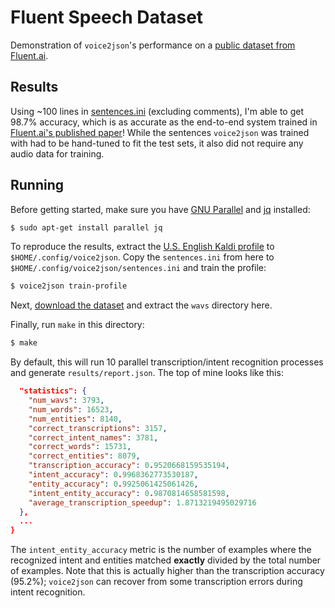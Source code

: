 # Fluent Speech Dataset

Demonstration of `voice2json`'s performance on a [public dataset from Fluent.ai](http://www.fluent.ai/research/fluent-speech-commands/).

## Results

Using ~100 lines in [sentences.ini](sentences.ini) (excluding comments), I'm able to get 98.7% accuracy, which is as accurate as the end-to-end system trained in [Fluent.ai's published paper](https://arxiv.org/pdf/1904.03670.pdf)! While the sentences `voice2json` was trained with had to be hand-tuned to fit the test sets, it also did not require any audio data for training.

## Running

Before getting started, make sure you have [GNU Parallel](http://www.gnu.org/s/parallel) and [jq](https://stedolan.github.io/jq/) installed:

```bash
$ sudo apt-get install parallel jq
```

To reproduce the results, extract the [U.S. English Kaldi profile](https://github.com/synesthesiam/en-us_kaldi-zamia) to `$HOME/.config/voice2json`. Copy the `sentences.ini` from here to `$HOME/.config/voice2json/sentences.ini` and train the profile:

```bash
$ voice2json train-profile
```

Next, [download the dataset](http://www.fluent.ai/research/fluent-speech-commands/) and extract the `wavs` directory here.

Finally, run `make` in this directory:

```bash
$ make
```

By default, this will run 10 parallel transcription/intent recognition processes and generate `results/report.json`. The top of mine looks like this:

```json
  "statistics": {
    "num_wavs": 3793,
    "num_words": 16523,
    "num_entities": 8140,
    "correct_transcriptions": 3157,
    "correct_intent_names": 3781,
    "correct_words": 15731,
    "correct_entities": 8079,
    "transcription_accuracy": 0.9520668159535194,
    "intent_accuracy": 0.9968362773530187,
    "entity_accuracy": 0.9925061425061426,
    "intent_entity_accuracy": 0.9870814658581598,
    "average_transcription_speedup": 1.8713219495029716
  },
  ...
}
```

The `intent_entity_accuracy` metric is the number of examples where the recognized intent and entities matched **exactly** divided by the total number of examples. Note that this is actually higher than the transcription accuracy (95.2%); `voice2json` can recover from some transcription errors during intent recognition.
